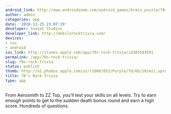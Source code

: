 ```yaml
---
android_link: http://www.androidzoom.com/android_games/brain_puzzle/70s-rock-trivia_jxic.html
author: admin
categories: app
date: '2010-11-25 23:07:19'
developer: Sunset Studios
developer_link: http://mobilerocktrivia.com/
devices: 
- ios
- android
ios_link: http://itunes.apple.com/app/70s-rock-trivia/id385583591
permalink: /app/70s-rock-trivia/
slug: 70s-rock-trivia
status: publish
thumb: http://a1.phobos.apple.com/us/r1000/053/Purple/7d/66/10/mzi.uptevbzl.175x175-75.jpg
title: 70's Rock Trivia
type: app
---
```


From Aerosmith to ZZ Top, you'll test your skills on all levels. Try to earn enough points to get to the sudden death bonus round and earn a high score. Hundreds of questions. 